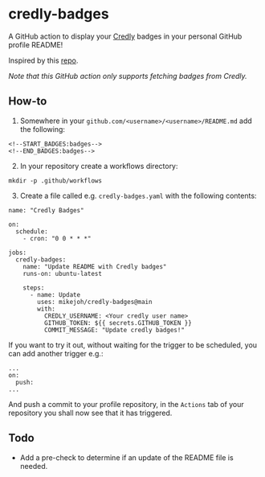 # credly-badges

A GitHub action to display your [Credly](https://info.credly.com/) badges in your personal GitHub profile README!

Inspired by this [repo](https://github.com/pemtajo/badge-readme).

_Note that this GitHub action only supports fetching badges from Credly._

## How-to

1. Somewhere in your `github.com/<username>/<username>/README.md` add the following:
```
<!--START_BADGES:badges-->
<!--END_BADGES:badges-->
```
2. In your repository create a workflows directory:
```
mkdir -p .github/workflows
```
3. Create a file called e.g. `credly-badges.yaml` with the following contents:
```
name: "Credly Badges"

on:
  schedule:
    - cron: "0 0 * * *"

jobs:
  credly-badges:
    name: "Update README with Credly badges"
    runs-on: ubuntu-latest

    steps:
      - name: Update
        uses: mikejoh/credly-badges@main
        with:
          CREDLY_USERNAME: <Your credly user name>
          GITHUB_TOKEN: ${{ secrets.GITHUB_TOKEN }}
          COMMIT_MESSAGE: "Update credly badges!"
```
If you want to try it out, without waiting for the trigger to be scheduled, you can add another trigger e.g.:
```
...
on:
  push:
...
```
And push a commit to your profile repository, in the `Actions` tab of your repository you shall now see that it has triggered.

## Todo

* Add a pre-check to determine if an update of the README file is needed.
